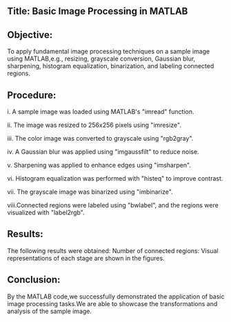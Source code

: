 ## Title: Basic Image Processing in MATLAB

## Objective:
To apply fundamental image processing techniques on a sample image using MATLAB,e.g., resizing, grayscale conversion, Gaussian blur, sharpening, histogram equalization, binarization, and labeling connected regions.

## Procedure:
i.   A sample image was loaded using MATLAB's "imread" function.

ii.  The image was resized to 256x256 pixels using "imresize".

iii. The color image was converted to grayscale using "rgb2gray".

iv.  A Gaussian blur was applied using "imgaussfilt" to reduce noise.

v.   Sharpening was applied to enhance edges using "imsharpen".

vi.  Histogram equalization was performed with "histeq" to improve contrast.

vii. The grayscale image was binarized using "imbinarize".

viii.Connected regions were labeled using "bwlabel", and the regions were visualized with "label2rgb".

## Results:
The following results were obtained:
Number of connected regions: 
Visual representations of each stage are shown in the figures.

## Conclusion:
By the MATLAB code,we successfully demonstrated the application of basic image processing tasks.We are able to showcase the transformations and analysis of the sample image.
